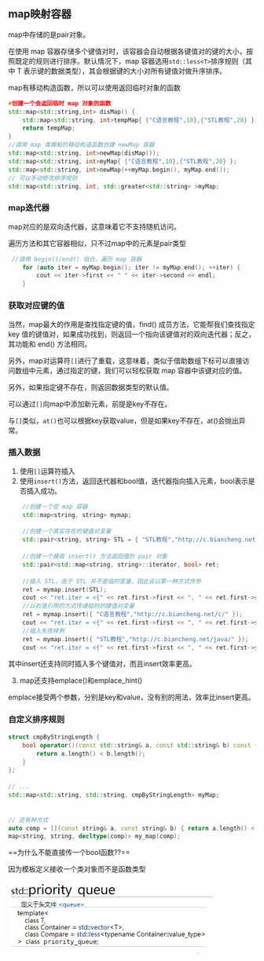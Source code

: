 ## map映射容器

map中存储的是pair对象。

在使用 map 容器存储多个键值对时，该容器会自动根据各键值对的键的大小，按照既定的规则进行排序。默认情况下，map 容器选用`std::less<T>`排序规则（其中 T 表示键的数据类型），其会根据键的大小对所有键值对做升序排序。

map有移动构造函数，所以可以使用返回临时对象的函数

```cpp
#创建一个会返回临时 map 对象的函数
std::map<std::string,int> disMap() {
    std::map<std::string, int>tempMap{ {"C语言教程",10},{"STL教程",20} };
    return tempMap;
}
//调用 map 类模板的移动构造函数创建 newMap 容器
std::map<std::string, int>newMap(disMap());
std::map<std::string, int>myMap{ {"C语言教程",10},{"STL教程",20} };
std::map<std::string, int>newMap(++myMap.begin(), myMap.end());
// 可以手动修改排序规则
std::map<std::string, int, std::greater<std::string> >myMap;
```

### map迭代器

map对应的是双向迭代器，这意味着它不支持随机访问。

遍历方法和其它容器相似，只不过map中的元素是pair类型

```cpp
 //调用 begin()/end() 组合，遍历 map 容器
    for (auto iter = myMap.begin(); iter != myMap.end(); ++iter) {
        cout << iter->first << " " << iter->second << endl;
    }
```

### 获取对应键的值

当然，map最大的作用是查找指定键的值，find() 成员方法，它能帮我们查找指定 key 值的键值对，如果成功找到，则返回一个指向该键值对的双向迭代器；反之，其功能和 end() 方法相同。

另外，map对运算符`[]`进行了重载，这意味着，类似于借助数组下标可以直接访问数组中元素，通过指定的键，我们可以轻松获取 map 容器中该键对应的值。

另外，如果指定键不存在，则返回数据类型的默认值。

可以通过`[]`向map中添加新元素，前提是key不存在。

与`[]`类似，`at()`也可以根据key获取value，但是如果key不存在，at()会抛出异常。

### 插入数据

1. 使用`[]`运算符插入
2. 使用`insert()`方法，返回迭代器和bool值，迭代器指向插入元素，bool表示是否插入成功。

```cpp
    //创建一个空 map 容器
    std::map<string, string> mymap;
   
    //创建一个真实存在的键值对变量
    std::pair<string, string> STL = { "STL教程","http://c.biancheng.net/stl/" };
   
    //创建一个接收 insert() 方法返回值的 pair 对象
    std::pair<std::map<string, string>::iterator, bool> ret;
   
    //插入 STL，由于 STL 并不是临时变量，因此会以第一种方式传参
    ret = mymap.insert(STL);
    cout << "ret.iter = <{" << ret.first->first << ", " << ret.first->second << "}, " << ret.second << ">" << endl;
    //以右值引用的方式传递临时的键值对变量
    ret = mymap.insert({ "C语言教程","http://c.biancheng.net/c/" });
    cout << "ret.iter = <{" << ret.first->first << ", " << ret.first->second << "}, " << ret.second << ">" << endl;
    //插入失败样例
    ret = mymap.insert({ "STL教程","http://c.biancheng.net/java/" });
    cout << "ret.iter = <{" << ret.first->first << ", " << ret.first->second << "}, " << ret.second << ">" << endl;
```

其中insert还支持同时插入多个键值对，而且insert效率更高。

3. map还支持emplace()和emplace_hint()

emplace接受两个参数，分别是key和value，没有别的用法，效率比insert更高。

### 自定义排序规则

```cpp
struct cmpByStringLength {
    bool operator()(const std::string& a, const std::string& b) const {
        return a.length() < b.length();
    }
};

// ...
std::map<std::string, std::string, cmpByStringLength> myMap;


// 还有种方式
auto comp = [](const string& a, const string& b) { return a.length() < b.length(); };
map<string, string, decltype(comp)> my_map(comp);

```

==为什么不能直接传一个bool函数??==

因为模板定义接收一个类对象而不是函数类型

![image.png](assets/image-20210423105140-zjw1gvq.png)
